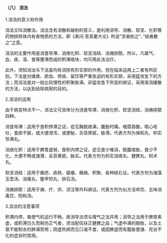 ####  （八） 消法

1.消法的意义和作用

消法又叫消散法。消法含有消散和破削的意义，是利用消导、消散、软坚、化积等药物排除体内有害物质的方法，即《素问·至真要大论》所说”坚者削之”、”结者散之”之意。

消法的主要作用是消食导滞、消痞化积、软坚消结、消痈排脓。所以，凡属气、血、痰、湿、食等壅滞而成的积滞痞块，均可用此法治疗。

此外，须知消法与下法虽均有消除有形实邪的作用，但在临床运用上二者有所区别。下法是对燥粪、瘀血、停痰、留饮等严重急迫的有形实邪，采用猛攻急下的方法；而消法是对一般比较慢性的积聚胀满，非猛攻急下所宜的病证，采用渐消缓散的方法，以达到祛除病邪的目的。

2.消法的运用

由于病变特点不一，消法又可具体分为消食导滞、消痞化积、软坚消结，消痈排脓四种。

消食导滞：适用于食积停滞之证，症见胸脘痞满，腹胀时痛，嗳腐吞酸，噁心呕吐，食欲不振，或大便泄泻，或便秘，舌苔厚腻，脉滑。代表方剂为保和丸、枳实导滞丸。

消痞化积：适用于脾胃虚弱，食积内停之证，症见食少难消，脘腹痞胀，食少不化，大便不畅或溏薄，舌苔黄腻，脉实。代表方剂为枳实消痞丸、健脾丸、枳术丸。

软坚消结：适用于瘰疠、痰核、瘿瘤、癥瘕、积聚、各种结石证。代表方剂为海藻玉壶汤、消瘰丸、鳖甲煎丸、排石汤。

消痈排脓：适用于痈、疔、疖、流注等外科病证。代表方剂为仙方活命饮、五味消毒饮、阳和汤。

3.消法的注意事项

积滞内停，每使气机运行不畅，故消导法须与理气之法并用；消导之法用于脾胃素虚，或积滞日久而耗伤正气者，须当配伍扶正健脾之品；气虚中满的臌胀，以及土衰不能制水的肿满禁用；阴虚热病而见口渴不食，或因脾虚而有腹胀便溏、完谷不化的症状时禁用。
